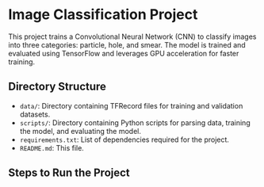 # Image Classification Project

This project trains a Convolutional Neural Network (CNN) to classify images into three categories: particle, hole, and smear. The model is trained and evaluated using TensorFlow and leverages GPU acceleration for faster training.

## Directory Structure

- `data/`: Directory containing TFRecord files for training and validation datasets.
- `scripts/`: Directory containing Python scripts for parsing data, training the model, and evaluating the model.
- `requirements.txt`: List of dependencies required for the project.
- `README.md`: This file.

## Steps to Run the Project

